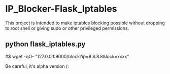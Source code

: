 # IP_Blocker-Flask_Iptables

This project is intended to make iptables blocking possible without dropping to root shell or giving sudo or other privileged permissions.

## python flask_iptables.py

#$ wget -qO- "127.0.0.1:9000/block?ip=8.8.8.8&lock=xxxx"

Be careful, it's alpha version (:
